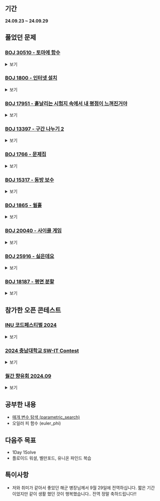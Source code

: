## 기간
**24.09.23 ~ 24.09.29**

## 풀었던 문제

### [BOJ 30510 - 토마에 함수](https://www.acmicpc.net/problem/30510)
<details>
<summary>보기</summary> 

- 정보
    - Tier: Gold1
    - Tag: euler_phi

- 타임라인
    - Problem Open: 09/23 19:15
    - Tag Open: 09/23 19:15
    - Solve: 09/23 23:30

- 풀이
    - $1 + \sum_{i=1}^{\lfloor \frac{Q}{P} \rfloor} \varphi{(i)}$ 를 구한다.

- 회고
    - 오일러 피 함수를 제대로 구현할 수 있을 때 까지 공부하자
    - for문 구간 설정은 꼭 변수가 아니라 문장으로 해도 된단다..

</details>

### [BOJ 1800 - 인터넷 설치](https://www.acmicpc.net/problem/1800)
<details>
<summary>보기</summary>

- 정보
    - Tier: Gold1
    - Tag: dijkstra, parametric_search

- 타임라인
    - Problem Open: 09/24 18:17
    - Tag Open: 09/24 18:47
    - Solve: 09/24 20:08

- 풀이
    - 결정문제로 바꾸어 이분 탐색을 활용하여 해결
    - 결정함수 $f(x) = x$원 이하의 비용으로 1번 노드와 K번 노드를 연결시킬 수 있는가

- 회고
    - 참조: https://justicehui.github.io/usaco/2019/07/12/BOJ1800/
    - 함수의 입력 및 반환 값 제대로 정의하기

</details>

</details>

### [BOJ 17951 - 흩날리는 시험지 속에서 내 평점이 느껴진거야](https://www.acmicpc.net/problem/17951)
<details>
<summary>보기</summary>

- 정보
    - Tier: Gold3
    - Tag: parametric_search

- 타임라인
    - Problem Open: 09/24 21:00?
    - Tag Open: 09/24 21:00?
    - Solve: 09/24 21:54

- 풀이
    - 결정문제로 바꾸어 해결
    - 결정함수 $f(x) =$ k개 이상의 그룹으로 나누었을 때 $x$보다 큰 점수를 받을 수 있나?

- 회고
    - 매개 변수 탐색 블로그에 정리

</details>

### [BOJ 13397 - 구간 나누기 2](https://www.acmicpc.net/problem/13397)
<details>
<summary>보기</summary>

- 정보
    - Tier: Gold4
    - Tag: parametric_search

- 타임라인
    - Problem Open: 09/24 21:10?
    - Tag Open: 09/24 21:10?
    - Solve: 09/24 22:22

- 풀이
    - 결정문제로 바꾸어 해결
    - 결정함수 $f(x) =$ M개 이하의 배열로 구간 점수의 최댓값이 $x$ 이하이도록 만들 수 있는가?

- 회고
    - 위에 문제랑 판박이..

</details>

### [BOJ 1766 - 문제집](https://www.acmicpc.net/problem/1766)
<details>
<summary>보기</summary>

- 정보
    - Tier: Gold2
    - Tag: topological_sorting

- 타임라인
    - Problem Open: 09/25 18:47
    - Tag Open: --/-- --:--
    - Solve: 09/25 19:31

- 풀이
    - 우선순위 큐를 사용하여 위상정렬
    - 정렬 조건: 현재 풀 수 있는 문제 중에서 쉬운(순번이 작은) 문제
    - 현재 풀 수 있는 문제 = 현재 문제보다 먼저 풀어야 할 문제가 없는 문제

- 회고
    - C++에서 priorit_queue는 기본적으로 최대 힙이다.

</details>

### [BOJ 15317 - 동방 보수](https://www.acmicpc.net/problem/15317)
<details>
<summary>보기</summary>

- 정보
    - Tier: Gold2
    - Tag: parametric_search, greedy

- 타임라인
    - Problem Open: 09/25 21:40?
    - Tag Open: --/-- --:--
    - Solve: 09/25 22:35

- 풀이
    - 동아리방 예산과, 보수비용을 각각 오름차순, 내림차순 정렬 후 결정문제로 바꾸어 해결
    - 결정함수 $f(x) = x$개의 동아리가 동아리방을 가질 수 있는가
    - 이때 결정함수가 참일 조건은 $\sum_{i=1}^x fixcost[i] - \sum_{i=1}^x budget[i] \leqslant X$
    - 비용으로 주어지는 값 자체가 최대 10억정도로 크기 때문에 합으로 처리하지 않고 일일히 처리
      
- 회고
    - 이분 탐색 구간 설정시 문제 조건 잘 보고 정하기

</details>

### [BOJ 1865 - 웜홀](https://www.acmicpc.net/problem/1865)
<details>
<summary>보기</summary>

- 정보
    - Tier: Gold3
    - Tag: bellman_ford

- 타임라인
    - Problem Open: 09/26 12:00?
    - Tag Open: --/-- --:--
    - Solve: 09/26 12:59

- 풀이
    - 음의 가중치 간선이 있으므로 벨만포드 또는 플로이드 워셜을 사용하여 음의 사이클이 생기는지 확인
    - 이때 플로이드 워셜은 $O(V^3)$, 벨만포드는 $O(V\cdot E)$의 알고리즘을 가지므로, 시간 복잡도가 적은 벨만포드를 선택하는 것이 적절함.
      
- 회고
    - 플로이드 워셜과, 벨만포드 알고리즘을 복습하자.

</details> 

### [BOJ 20040 - 사이클 게임](https://www.acmicpc.net/problem/20040)
<details>
<summary>보기</summary>

- 정보
    - Tier: Gold4
    - Tag: union_find

- 타임라인
    - Problem Open: 09/26 21:40?
    - Tag Open: --/-- --:--
    - Solve: 09/26 22:52

- 풀이
    - 2 ~ m+1번째 각 줄에 노드를 두 개씩 입력받아 두 노드의 루트노드가 같으면 사이클이 생기는 것을 이용하여 해결하는 문제
      
- 회고
    - union_find를 사용하는 문제라는 것은 간파하였으나, 해당 알고리즘을 대략적으로만 이해한 나머지 구현 및 최적화를 제대로 하지 못한 것이 보였던 문제
    - 특히 parent[parent[u]] = parent[v]로 갱신해야 하는것을 최적화 한답시고 parent 배열 이름을 root로 바꾸었다가 root[u] = root[v]로 적어 심각한 논리적 오류가 돋보이는 코드를 제출하였음
    - union_find 복습하자.

</details>

### [BOJ 25916 - 싫은데요](https://www.acmicpc.net/problem/25916)
<details>
<summary>보기</summary>

- 정보
    - Tier: Silver1
    - Tag: two_pointer

- 타임라인
    - Problem Open: 09/27 12:35
    - Tag Open: --/-- --:--
    - Solve: 09/27 12:45

- 풀이
    - 누적합을 구한 후, 투 포인터를 사용하여 M보다 작은 최댓값을 갱신
    - 부여되는 값이 크므로 long long 자료형 사용
      
- 회고
    - 제출 전 검토하기 (자료형 확인, if문 부등호 제대로 확인)

</details>

### [BOJ 18187 - 평면 분할](https://www.acmicpc.net/problem/18187)
<details>
<summary>보기</summary>

- 정보
    - Tier: Silver2
    - Tag: geometry

- 타임라인
    - Problem Open: 09/28 22:40?
    - Tag Open: --/-- --:--
    - Solve: 09/28 22:52

- 풀이
    - 그림판으로 직접 해봄
    - 분할을 최대한 하려면 통과하는 선이 가장 많아야 하는 점을 사용
    - 2 2 3 3 4 5 5 6 7 7 8 9 9.. 로 분할 개수가 규칙적으로 늘어나서 while문 사용하여 간단히 해결
      
- 회고
    - 이게 왜 기하지?

</details>

## 참가한 오픈 콘테스트

### [INU 코드페스티벌 2024](https://www.acmicpc.net/contest/view/1363)
<details>
<summary>보기</summary>

| 문제 | A | B | C | D | E | F | G | H | I | J | K |
|---|---|---|---|---|---|---|---|---|---|---|---|
|결과| AC | WA | AC | AC | AC | WA | - | - | - | - | - | - |

- A번: [양파 실험](https://www.acmicpc.net/problem/32369)
    - 문제를 잘 읽고 구현만 잘 하면 됬던 문제
    - 문제 잘 못 읽고 구현 엉뚱하게 해서 시간 많이 날려먹음

- B번: [Rook](https://www.acmicpc.net/problem/32370)
    - 0,0에서 상하좌우 이동이 가능하고, 아군 폰 위치와, 적군 폰 위치가 주어지면 적 폰을 잡을 수 있는 최소 이동 횟수 구하는 문제
    - A번 처럼 조금만 생각하면 풀 수 있는 문제. 지능이 부족한건지 결국 WA 상태로 끝났는데 알고 보니 if문에 변수를 이상하게 썻음
 
- C번: [샷건](https://www.acmicpc.net/problem/32371)
    - string 입력받아서 상하좌우대각선 true false 여부 확인하고, 해당하는 key값 출력
    - 구현 문제인데 설계 생략하고 키보드 잡았다가 30분 훅감
 
- D번: [마법의 나침반](https://www.acmicpc.net/problem/32372)
    - bruteforce한 문제였다. 위치 하나하나 확인하면서 제대로 조건에 만족하는지만 함수 구현 하면 됬던 문제.
    - 유일하게 깔끔하게 풀었음.
 
- E번: [장난감 자물쇠](https://www.acmicpc.net/problem/32373)
    - 거리가 k인 숫자들만 바꿀 수 있는 배열에서 오름차순 정렬이 가능한지 물었던 문제
    - 생각 안하고 구현문제겠거니 하고 풀다가 틀려서 그제서야 설계 시작함
    - i번째키 % k != i % k 를 만족하는 i가 단 하나라도 있으면 NO, 아니면 YES
 
- F번: [선물 고르기](https://www.acmicpc.net/problem/32374)
    - dp인가 하고 보다가 parametric search로 풀이 시도
    - 대회 다 끝나고 보니 우선순위큐.. 감도 안와서 일단 냅둠

- 회고
    - 처음 30분정도 A~C번 문제를 풀 때 문제를 제대로 안보고, 설계도 제대로 안하다가 시간을 많이 날려먹었음. 반성할 것
    - F번 문제는 접근 잘못된거야 그렇다 치고 구현력이 부족했던 점과, 배열 범위 지정을 제대로 못한 점이 아쉬웠음. 
    - 구현의 핵심은 꼼꼼한 설계부터 나온다.
    - 범위 지정 !!!제발!!! 제대로 하기

</details>

### [2024 충남대학교 SW-IT Contest](https://www.acmicpc.net/contest/view/1379)
<details>
<summary>보기</summary>

| 문제 | A | B | C | D | E | F | G | H | I | J | K | L | M | N | O |
|---|---|---|---|---|---|---|---|---|---|---|---|---|---|---|---|
|결과| AC | - | - | - | - | AC | - | - | - | AC | - | - | - | - | -| - |

- A번: [햄버거 정렬](https://www.acmicpc.net/problem/32399)
    - 3글자 string 받아서 "(1)" 만드는 문제.
    - bruteforce하게 케이스 6개 정도로 나눠서 if else문으로 처리
  
- F번: [일이 커졌어](https://www.acmicpc.net/problem/32404)
    - 크기가 N인 배열에서 숫자 1~n을 배치하여 가장 큰 숫자로 만드는 배열 출력하는 문제
    - ans = 1에서 시작해서 v[i]를 더하거나 곱함. 이때 i가 홀수이면 곱하고, 짝수이면 더함. (i = 1 ~ N)
    - 곱하는 숫자 > 더하는 숫자, 곱하는 숫자는 뒤쪽이 큰 숫자로, 더하는 숫자는 앞쪽이 큰 숫자로 배치
    - 적당히 규칙 찾아서 for문으로 배치하여 출력함

- J번: [대전 도시철도 2호선](https://www.acmicpc.net/problem/32408)
    - 트리에서 1 ~ N번째 노드로 가는 노드 길목(1, N 포함)을 통과하는 두 노드 경우의 수를 찾는 문제 (이때 길목은 해당하는 두 노드에 들어갈 수 없음)
    - dfs로 길목에 해당하는 부분 체크 후, 해당 길목에서 갈라져 나온 서브트리들 각각의 노드 개수 체크하여 for문으로 마무리
    - 정답이 int형으로 하면 오버플로우 나서 long long형으로 해야했음. 정답의 크기 잘 체크하기.
 
- 회고
    - 좀 더 하고싶긴 했는데, 청소시간 + 점호시간 겹쳐서 좀 아쉬움.
    - 꿀팁: 문제는 인쇄해서 풀면 됨

</details>

### [월간 향유회 2024.09](https://www.acmicpc.net/contest/view/1366)
<details>
<summary>보기</summary>

| 문제 | A | B | C | D |
|---|---|---|---|---|
|결과| - | AC | - | - |

- B번: [Coloring 2: Electric Boogaloo](https://www.acmicpc.net/problem/32381)
    - $N \cdot N$칸에서 각 칸마다 앞뒷면으로 흰, 검은 타일이 존재하고, 행동으로 행을 뒤집거나 열을 뒤집을 수 있음. 이때 1~M번째 행동을 했을 때에 따른 검은타일의 개수가 주어지면 무슨 행동을 했는지 출력하는 문제
    - 초기상태 ($N \cdot N$이 전부 흰 타일일 때)부터 어떤 행동을 하는지에 따라 직접 그려보고 규칙성 추론
    - $R$ = row을 검은 타일로 뒤집은 횟수, $C$ = col을 검은 타일로 뒤집은 횟수 일때.. 검은 타일의 개수 = $(R + C) \cdot N - (R \cdot C)$
    - 4가지 행동 패턴으로 구분 후 for문으로 처리
    - 1시간 정도 소모해서 1트만에 깔끔하게 풀긴 했는데, 설계할 때 버벅거려서 조금 아쉬웠음.
 
- 회고
    - 청소시간 시간이 좀 부족해서 한 문제만 풀고 바로 RUN

</details>

## 공부한 내용
- [매개 변수 탐색 (parametric_search)](https://yim2ul2et.github.io/posts/%EC%9D%B4%EB%B6%84%ED%83%90%EC%83%89%EA%B3%BC-%EB%A7%A4%EA%B0%9C%EB%B3%80%EC%88%98%ED%83%90%EC%83%89/)
- 오일러 피 함수 (euler_phi)

## 다음주 목표
- 1Day 1Solve
- 플로이드 워셜, 벨만포드, 유니온 파인드 복습

## 특이사항
- 저와 취미가 같아서 좋았던 해군 병장님께서 9월 29일에 전역하십니다. 짧은 기간이었지만 같이 생활 했던 것이 행복했습니다.. 전역 정말 축하드립니다!!
